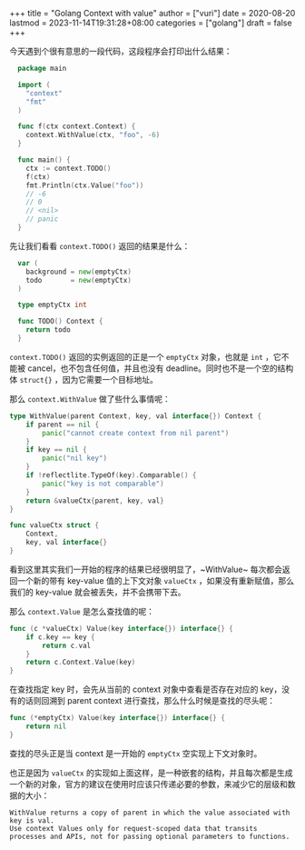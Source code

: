 +++
title = "Golang Context with value"
author = ["vuri"]
date = 2020-08-20
lastmod = 2023-11-14T19:31:28+08:00
categories = ["golang"]
draft = false
+++

今天遇到个很有意思的一段代码，这段程序会打印出什么结果：

```go
  package main

  import (
    "context"
    "fmt"
  )

  func f(ctx context.Context) {
    context.WithValue(ctx, "foo", -6)
  }

  func main() {
    ctx := context.TODO()
    f(ctx)
    fmt.Println(ctx.Value("foo"))
    // -6
    // 0
    // <nil>
    // panic
  }
```

先让我们看看 `context.TODO()` 返回的结果是什么：

```go
  var (
    background = new(emptyCtx)
    todo       = new(emptyCtx)
  )

  type emptyCtx int

  func TODO() Context {
    return todo
  }
```

`context.TODO()` 返回的实例返回的正是一个 `emptyCtx` 对象，也就是 `int` ，它不能被 cancel，也不包含任何值，并且也没有 deadline。同时也不是一个空的结构体 `struct{}` ，因为它需要一个目标地址。

那么 `context.WithValue` 做了些什么事情呢：

```go
type WithValue(parent Context, key, val interface{}) Context {
    if parent == nil {
        panic("cannot create context from nil parent")
    }
    if key == nil {
        panic("nil key")
    }
    if !reflectlite.TypeOf(key).Comparable() {
        panic("key is not comparable")
    }
    return &valueCtx{parent, key, val}
}

func valueCtx struct {
    Context,
    key, val interface{}
}
```

看到这里其实我们一开始的程序的结果已经很明显了，~WithValue~ 每次都会返回一个新的带有 key-value 值的上下文对象 `valueCtx` ，如果没有重新赋值，那么我们的 key-value 就会被丢失，并不会携带下去。

那么 `context.Value` 是怎么查找值的呢：

```go
func (c *valueCtx) Value(key interface{}) interface{} {
	if c.key == key {
		return c.val
	}
	return c.Context.Value(key)
}
```

在查找指定 key 时，会先从当前的 context 对象中查看是否存在对应的 key，没有的话则回溯到 parent context 进行查找，那么什么时候是查找的尽头呢：

```go
func (*emptyCtx) Value(key interface{}) interface{} {
	return nil
}
```

查找的尽头正是当 context 是一开始的 `emptyCtx` 空实现上下文对象时。

也正是因为 `valueCtx` 的实现如上面这样，是一种嵌套的结构，并且每次都是生成一个新的对象，官方的建议在使用时应该只传递必要的参数，来减少它的层级和数据的大小：

```text
WithValue returns a copy of parent in which the value associated with key is val.
Use context Values only for request-scoped data that transits processes and APIs, not for passing optional parameters to functions.
```
